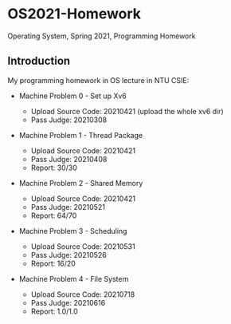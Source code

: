 # OS2021-Homework
Operating System, Spring 2021, Programming Homework

## Introduction
My programming homework in OS lecture in NTU CSIE:

- Machine Problem 0 - Set up Xv6
  - Upload Source Code: 20210421 (upload the whole xv6 dir)
  - Pass Judge: 20210308

- Machine Problem 1 - Thread Package
  - Upload Source Code: 20210421
  - Pass Judge: 20210408
  - Report: 30/30

- Machine Problem 2 - Shared Memory
  - Upload Source Code: 20210421
  - Pass Judge: 20210521
  - Report: 64/70

- Machine Problem 3 - Scheduling
  - Upload Source Code: 20210531
  - Pass Judge: 20210526
  - Report: 16/20

- Machine Problem 4 - File System
  - Upload Source Code: 20210718
  - Pass Judge: 20210616
  - Report: 1.0/1.0
